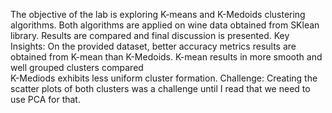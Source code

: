 The objective of the lab is exploring K-means and K-Medoids  clustering algorithms. Both algorithms are applied on wine data obtained from SKlean library. Results are compared and final discussion is presented.
Key Insights:
  On the provided dataset, better accuracy metrics results are obtained from K-mean than K-Medoids.
  K-mean results in more smooth and well grouped clusters compared\
  K-Mediods exhibits less uniform cluster formation.
Challenge:
Creating the scatter plots of both clusters was a challenge until I read that we need to use PCA for that.
